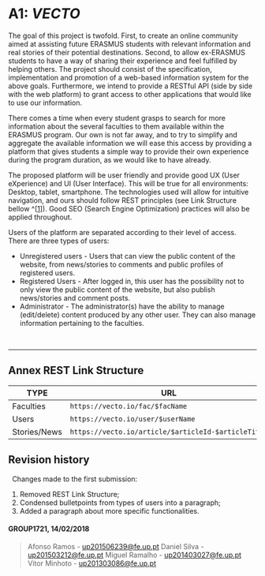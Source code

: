 # A1: ***VECTO***


The goal of this project is twofold. First, to create an online community aimed at assisting future ERASMUS students with relevant information and real stories of their potential destinations. Second, to allow ex-ERASMUS students to have a way of sharing their experience and feel fulfilled by helping others. The project should consist of the specification, implementation and promotion of a web-based information system for the above goals. Furthermore, we intend to provide a RESTful API (side by side with the web platform) to grant access to other applications that would like to use our information.

There comes a time when every student grasps to search for more information about the several faculties to them available within the ERASMUS program. Our own is not far away, and to try to simplify and aggregate the available information we will ease this access by providing a platform that gives students a simple way to provide their own experience during the program duration, as we would like to have already.

The proposed platform will be user friendly and provide good UX (User eXperience) and UI (User Interface). This will be true for all environments: Desktop, tablet, smartphone. The technologies used will allow for intuitive navigation, and ours should follow REST principles (see Link Structure bellow ^[[1](#Annex-REST-Link-Structure)]). Good SEO (Search Engine Optimization) practices will also be applied throughout. 

Users of the platform are separated according to their level of access. There are three types of users:
 * Unregistered users - Users that can view the public content of the website, from news/stories to comments and public profiles of registered users.
 * Registered Users - After logged in, this user has the possibility not to only view the public content of the website, but also publish news/stories and comment posts.
 * Administrator - The administrator(s) have the ability to manage (edit/delete) content produced by any other user. They can also manage information pertaining to the faculties.

 
***
 
## Annex REST Link Structure

| TYPE        | URL                                            		|
|------       |----                                            		|
|Faculties    | `https://vecto.io/fac/$facName`                 	|
|Users        | `https://vecto.io/user/$userName`               	|
|Stories/News | `https://vecto.io/article/$articleId-$articleTitle` |


## Revision history
 
Changes made to the first submission:
1. Removed REST Link Structure;
2. Condensed bulletpoints from types of users into a paragraph;
3. Added a paragraph about more specific functionalities.
 
 
#### GROUP1721, 14/02/2018

 > Afonso Ramos - up201506239@fe.up.pt
 > Daniel Silva - up201503212@fe.up.pt
 > Miguel Ramalho - up201403027@fe.up.pt
 > Vitor Minhoto - up201303086@fe.up.pt